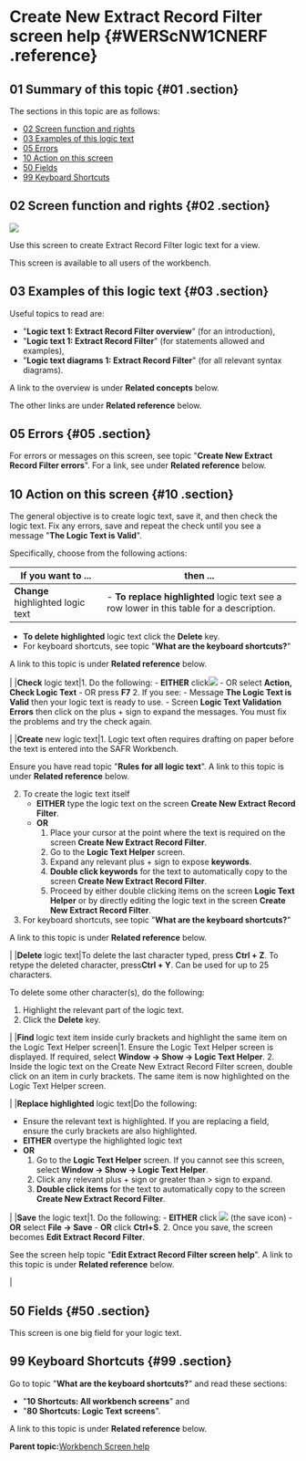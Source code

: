 # Create New Extract Record Filter screen help {#WERScNW1CNERF .reference}

## 01 Summary of this topic {#01 .section}

The sections in this topic are as follows:

-   [02 Screen function and rights](WERScNW1CNERF.md#02)
-   [03 Examples of this logic text](WERScNW1CNERF.md#03)
-   [05 Errors](WERScNW1CNERF.md#05)
-   [10 Action on this screen](WERScNW1CNERF.md#10)
-   [50 Fields](WERScNW1CNERF.md#50)
-   [99 Keyboard Shortcuts](WERScNW1CNERF.md#99)

## 02 Screen function and rights {#02 .section}

![](images/Edit_View_81_CNERF_01.gif)

Use this screen to create Extract Record Filter logic text for a view.

This screen is available to all users of the workbench.

## 03 Examples of this logic text {#03 .section}

Useful topics to read are:

-   "**Logic text 1: Extract Record Filter overview**" \(for an introduction\),
-   "**Logic text 1: Extract Record Filter**" \(for statements allowed and examples\),
-   "**Logic text diagrams 1: Extract Record Filter**" \(for all relevant syntax diagrams\).

A link to the overview is under **Related concepts** below.

The other links are under **Related reference** below.

## 05 Errors {#05 .section}

For errors or messages on this screen, see topic "**Create New Extract Record Filter errors**". For a link, see under **Related reference** below.

## 10 Action on this screen {#10 .section}

The general objective is to create logic text, save it, and then check the logic text. Fix any errors, save and repeat the check until you see a message "**The Logic Text is Valid**".

Specifically, choose from the following actions:

|If you want to ...|then ...|
|------------------|--------|
|**Change** highlighted logic text|-   **To replace highlighted** logic text see a row lower in this table for a description.
-   **To delete highlighted** logic text click the **Delete** key.
-   For keyboard shortcuts, see topic "**What are the keyboard shortcuts?**"

A link to this topic is under **Related reference** below.


|
|**Check** logic text|1.  Do the following:
    -   **EITHER** click![](images/Icon_ValidLT_02.gif)
    -   OR select **Action, Check Logic Text**
    -   OR press **F7**
2.  If you see:
    -   Message **The Logic Text is Valid** then your logic text is ready to use.
    -   Screen **Logic Text Validation Errors** then click on the plus + sign to expand the messages. You must fix the problems and try the check again.

|
|**Create** new logic text|1.  Logic text often requires drafting on paper before the text is entered into the SAFR Workbench.

Ensure you have read topic "**Rules for all logic text**". A link to this topic is under **Related reference** below.

2.  To create the logic text itself
    -   **EITHER** type the logic text on the screen **Create New Extract Record Filter**.
    -   **OR**
        1.  Place your cursor at the point where the text is required on the screen **Create New Extract Record Filter**.
        2.  Go to the **Logic Text Helper** screen.
        3.  Expand any relevant plus + sign to expose **keywords**.
        4.  **Double click keywords** for the text to automatically copy to the screen **Create New Extract Record Filter**.
        5.  Proceed by either double clicking items on the screen **Logic Text Helper** or by directly editing the logic text in the screen **Create New Extract Record Filter**.
3.  For keyboard shortcuts, see topic "**What are the keyboard shortcuts?**"

A link to this topic is under **Related reference** below.


|
|**Delete** logic text|To delete the last character typed, press **Ctrl + Z**. To retype the deleted character, press**Ctrl + Y**. Can be used for up to 25 characters.

To delete some other character\(s\), do the following:

1.  Highlight the relevant part of the logic text.
2.  Click the **Delete** key.

|
|**Find** logic text item inside curly brackets and highlight the same item on the Logic Text Helper screen|1.  Ensure the Logic Text Helper screen is displayed. If required, select **Window -\> Show -\> Logic Text Helper**.
2.  Inside the logic text on the Create New Extract Record Filter screen, double click on an item in curly brackets. The same item is now highlighted on the Logic Text Helper screen.

|
|**Replace highlighted** logic text|Do the following:

-   Ensure the relevant text is highlighted. If you are replacing a field, ensure the curly brackets are also highlighted.
-   **EITHER** overtype the highlighted logic text
-   **OR**
    1.  Go to the **Logic Text Helper** screen. If you cannot see this screen, select **Window -\> Show -\> Logic Text Helper**.
    2.  Click any relevant plus + sign or greater than \> sign to expand.
    3.  **Double click items** for the text to automatically copy to the screen **Create New Extract Record Filter**.

|
|**Save** the logic text|1.  Do the following:
    -   **EITHER** click ![](images/Icon_Save_03.GIF) \(the save icon\)
    -   **OR** select **File -\> Save**
    -   **OR** click **Ctrl+S**.
2.  Once you save, the screen becomes **Edit Extract Record Filter**.

See the screen help topic "**Edit Extract Record Filter screen help**". A link to this topic is under **Related reference** below.


|

## 50 Fields {#50 .section}

This screen is one big field for your logic text.

## 99 Keyboard Shortcuts {#99 .section}

Go to topic "**What are the keyboard shortcuts?**" and read these sections:

-   "**10 Shortcuts: All workbench screens**" and
-   "**80 Shortcuts: Logic Text screens**".

A link to this topic is under **Related reference** below.

**Parent topic:**[Workbench Screen help](../html/AAR586WEScreens.md)

